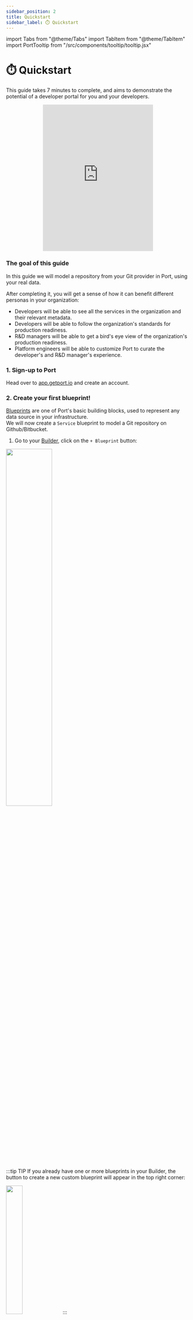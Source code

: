 ```yaml
---
sidebar_position: 2
title: Quickstart
sidebar_label: ⏱️ Quickstart
---
```


import Tabs from "@theme/Tabs"
import TabItem from "@theme/TabItem"
import PortTooltip from "/src/components/tooltip/tooltip.jsx"

# ⏱️ Quickstart

This guide takes 7 minutes to complete, and aims to demonstrate the potential of a developer portal for you and your developers.

<center>

<iframe width="60%" height="400" src="https://www.youtube.com/embed/Oqq-VA4a_fQ" title="YouTube video player" frameborder="0" allow="accelerometer; autoplay; clipboard-write; encrypted-media; gyroscope; picture-in-picture; web-share" allowfullscreen allow="fullscreen;"></iframe>

</center>

### The goal of this guide

In this guide we will model a repository from your Git provider in Port, using your real data.

After completing it, you will get a sense of how it can benefit different personas in your organization:

- Developers will be able to see all the services in the organization and their relevant metadata.
- Developers will be able to follow the organization's standards for production readiness.
- R&D managers will be able to get a bird's eye view of the organization's production readiness.
- Platform engineers will be able to customize Port to curate the developer's and R&D manager's experience.

### 1. Sign-up to Port

Head over to [app.getport.io](https://app.getport.io) and create an account.

### 2. Create your first blueprint!

[Blueprints](/build-your-software-catalog/define-your-data-model/setup-blueprint/) are one of Port's basic building blocks, used to represent any data source in your infrastructure.  
We will now create a `Service` blueprint to model a Git repository on Github/Bitbucket.

1. Go to your [Builder](https://app.getport.io/dev-portal/data-model), click on the `+ Blueprint` button:

<img src='/img/quickstart/builderAddCustomBlueprint.png' width='50%' />

<br/>

:::tip TIP
If you already have one or more blueprints in your Builder, the button to create a new custom blueprint will appear in the top right corner:

<img src='/img/quickstart/builderAddCustomBlueprintExisting.png' width='30%' />
:::

<br/>

2. Click on the `Edit JSON` button in the top right corner. Here you can define a blueprint and its properties using JSON.

3. Replace the example content with the following definition, then click `Create`:

<details>
<summary><b>Blueprint JSON (click to expand)</b></summary>

```json showLineNumbers
{
  "identifier": "service",
  "title": "Service",
  "icon": "Microservice",
  "schema": {
    "properties": {
      "readme": {
        "title": "README",
        "type": "string",
        "format": "markdown"
      },
      "url": {
        "title": "Repository URL",
        "type": "string",
        "format": "url"
      },
      "language": {
        "title": "Language",
        "type": "string"
      }
    },
    "required": []
  },
  "mirrorProperties": {},
  "calculationProperties": {},
  "relations": {}
}
```

</details>

Congratulations, you have successfully modeled a basic Git repository 🥳  
You can now see the <PortTooltip id="blueprint">blueprint</PortTooltip> in your `Builder`:

![builderAfterBpCreate](/img/quickstart/builderAfterBpCreate.png)

Now let's connect our <PortTooltip id="blueprint">blueprint</PortTooltip> to a data source and fill it with real data!

### 3. Ingest your services' data into Port

We will now see how to import services (Git repositories) into your <PortTooltip id="catalog">software catalog</PortTooltip>.

1. To export and sync data from Github or BitBucket, Port provides a simple application. Choose your preferred provider and install the app:

<Tabs groupId="git-provider" queryString values={[
{label: "Github", value: "github"},
{label: "BitBucket", value: "bitbucket"},
{label: "Gitlab", value: "gitlab"}
]}>

<TabItem value="github">

Install [Github app](https://github.com/apps/getport-io) in the entire organization.

:::info NOTE
Make sure to install the app in the entire organization (and not in a single repository). This way Port will automatically create <PortTooltip id="entity">entities</PortTooltip> for all repositories.
:::

</TabItem>

<TabItem value="bitbucket">

Install [BitBucket app](https://marketplace.atlassian.com/apps/1229886/port-connector-for-bitbucket?hosting=cloud&tab=overview) in the entire organization.

:::info NOTE
Make sure to install the app in the entire organization (and not in a single repository). This way Port will automatically create <PortTooltip id="entity">entities</PortTooltip> for all repositories.
:::

</TabItem>

<TabItem value="gitlab">

Port supports Gitlab using the [ocean integration](http://ocean.getport.io). Follow [these instructions](https://docs.getport.io/build-your-software-catalog/sync-data-to-catalog/git/gitlab/installation) to install the integration, then come back to this guide.

</TabItem>

</Tabs>

Once installed, you will see new data sources in the `Data Sources` tab of the builder page, waiting to be used (may take a few seconds to appear):

![dataSourcesGithub](/img/quickstart/dataSourcesGithub.png)

2. Finally, we need to map the desired information from our Git provider's API to the properties of the <PortTooltip id="blueprint">blueprint</PortTooltip> we created in Port. For this guide, we will provide you with mapping so you do not need to do anything yourself. If you want to dive further into this, see [Port's Git integrations](/build-your-software-catalog/sync-data-to-catalog/git/).

In the `Data sources` tab, click on the exporter you installed. In the `Mapping` tab paste the following snippet (according to your Git provider), then click `Save & Resync`:

<Tabs groupId="git-provider" queryString values={[
{label: "Github", value: "github"},
{label: "BitBucket", value: "bitbucket"},
{label: "Gitlab", value: "gitlab"}
]}>

<TabItem value="github">

<details>
<summary><b>Github blueprint mapping (click to expand)</b></summary>

```yaml showLineNumbers
resources:
  - kind: repository
    selector:
      query: "true"
    port:
      entity:
        mappings:
          identifier: .name
          title: .name
          blueprint: '"service"'
          properties:
            readme: file://README.md
            url: .html_url
            language: .language
```

</details>
</TabItem>

<TabItem value="bitbucket">

<details>
<summary><b>BitBucket blueprint mapping (click to expand)</b></summary>

```yaml showLineNumbers
resources:
  - kind: repository
    selector:
      query: "true"
    port:
      entity:
        mappings:
          identifier: ".name"
          title: ".name"
          blueprint: '"service"'
          properties:
            readme: file://README.md
            url: ".links.html.href"
            language: ".language"
```

</details>
</TabItem>

<TabItem value="gitlab">
<details>
<summary><b>Gitlab blueprint mapping (click to expand)</b></summary>

```yaml showLineNumbers
resources:
  - kind: project
    selector:
      query: "true"
    port:
      entity:
        mappings:
          identifier: .path_with_namespace | gsub(" "; "")
          title: .name
          blueprint: '"service"'
          properties:
            readme: file://README.md
            url: .web_url
            language: .__languages | to_entries | max_by(.value) | .key
```

</details>
</TabItem>
</Tabs>

<img src='/img/quickstart/githubRepoMapping.png' width='750rem' />

---

Now head back to your `Catalog`, and go to the `Services` page.  
We can see that Port has created <PortTooltip id="entity">entities</PortTooltip> for us representing our repositories, filled with real data: 🥳

![catalogAfterRepoCreation](/img/quickstart/catalogAfterRepoCreation.png)

Clicking on a service name in the table will take us to its <PortTooltip id="entity">entity</PortTooltip> page:

![entityAfterIngestion](/img/quickstart/entityAfterIngestion.png)

As you can see, Port has pulled the repository's name, url and language, and its readme file is displayed in a new `README` tab in the <PortTooltip id="entity">entity</PortTooltip> page.

### 4. Set standards using **scorecards**

In this step we will see how to set metrics for our resources.

Let's add a <PortTooltip id="scorecard">scorecard</PortTooltip> to the `Service` <PortTooltip id="blueprint">blueprint</PortTooltip>:

1. Head over to the `Builder` page and double-click on the blueprint. Choose the `Scorecards` tab, then click on `New scorecard`:

<img src='/img/quickstart/blueprintAddScorecard.png' width='250rem' />

<br/><br/>

2. Replace the contents with the following JSON and click `Save`:

<details>
<summary><b>Scorecard JSON (click to expand)</b></summary>

```json showLineNumbers
{
  "identifier": "ProductionReadiness",
  "title": "Production Readiness",
  "rules": [
    {
      "identifier": "hasReadme",
      "title": "Has readme",
      "level": "Bronze",
      "query": {
        "combinator": "and",
        "conditions": [
          {
            "operator": "isNotEmpty",
            "property": "readme"
          }
        ]
      }
    }
  ]
}
```

</details>

What we have just done is add a "Bronze" level metric that ensures all `Services` have a readme file.  
Going back to the <PortTooltip id="entity">entity</PortTooltip> we created in our <PortTooltip id="catalog">catalog</PortTooltip>, we can see that its `Scorecards` tab displays our new metric. Since our repository has a readme file, we pass with flying colors:

![entityPageAfterScorecard](/img/quickstart/entityPageAfterScorecard.png)

#### What more can you achieve with scorecards?

- Evaluate the maturity & producton readiness of your services.
- Enforce the standards that matter to you (e.g. ensure each service has an on-call defined).
- Track DORA metrics.
- Define thresholds (gold/silver/bronze) and prioritize metrics & KPIs.

### 5. Customize views and dashboards

Port is designed to be very flexible when it comes to data visualization and presentation.  
Let's create a simple new view for our service (and future services):

1. Head back to the `Services` page in your `Catalog`. Click on `Group by` and choose `Production Readiness` from the dropdown:

![groupByView](/img/quickstart/groupByView.png)

This table is now grouped by the <PortTooltip id="scorecard">scorecard</PortTooltip> we created in the previous step.

Say you really like this view, and want your developers to see the `Services` table in this format. Notice that the `Save this view` button is now enabled?

2. Click on the arrow to the right of the `Save this view` button, then click on `Save as a new page`:

<img src='/img/quickstart/saveAsNewPage.png' width='500rem' />

<br/><br/>

Choose a name and icon, and click on `Save page`.  
A second `Services` page is now created in your <PortTooltip id="catalog">catalog</PortTooltip>. You can further customize views and create pages in any way that suits you.

#### Create a dashboard

Dashboards allow you to visualize data that interests you and your developers.  
Let's create a simple pie chart showing the language distribution in our services:

1. Go to the `Home` tab of your Port app.
2. In the top-right corner, click on `Add` and choose `Pie chart`.

![createPieChart](/img/quickstart/createPieChart.png)

3. Fill the form out like this, then click `Save`:

<img src='/img/quickstart/pieChartLanguagesForm.png' width='380rem' />

<br/><br/>

You will now see a pie chart with the number of services and their language distribution in the `Home` tab of your Port app:

<img src='/img/quickstart/pieChartLanguages.png' width='300rem' />

This is just an example, in a real-life environment with many different resources you can visualize more complex data based on any property in any of your <PortTooltip id="blueprint">blueprints</PortTooltip>.

### Conclusion

Hopefully you now have a basic grasp of what you can do with Port, but this is just the tip of the iceberg. With Port's full suite of features, you can create a truly powerful, personalized developer portal.

### What's next?

- [Self-service actions guide](/guides-and-tutorials/scaffold-a-new-service) (~7 minutes)  
  Increase your developers' productivity and independence by creating powerful actions for them to use.

